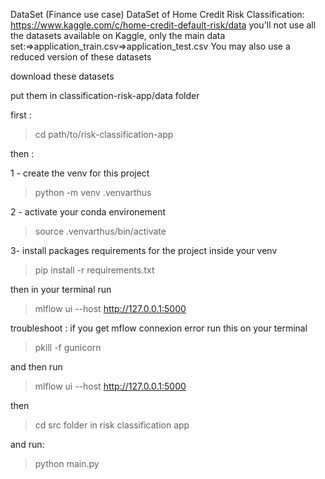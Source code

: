 
DataSet (Finance use case)
DataSet of Home Credit Risk Classification: https://www.kaggle.com/c/home-credit-default-risk/data
you'll not use all the datasets available on Kaggle, only the main data set:⇒application_train.csv⇒application_test.csv
You may also use a reduced version of these datasets

download these datasets

put them in classification-risk-app/data folder


first : 

>cd path/to/risk-classification-app

then : 

1 - create the venv for this project

>python -m venv .venvarthus

2 - activate your conda environement

>source .venvarthus/bin/activate

3- install packages requirements for the project inside your venv

>pip install -r requirements.txt

then in your terminal run 

>mlflow ui --host http://127.0.0.1:5000

troubleshoot : if you get mflow connexion error run this on your terminal 

>pkill -f gunicorn

and then run 

>mlflow ui --host http://127.0.0.1:5000

then 

>cd src folder in risk classification app 

and run:

>python main.py
